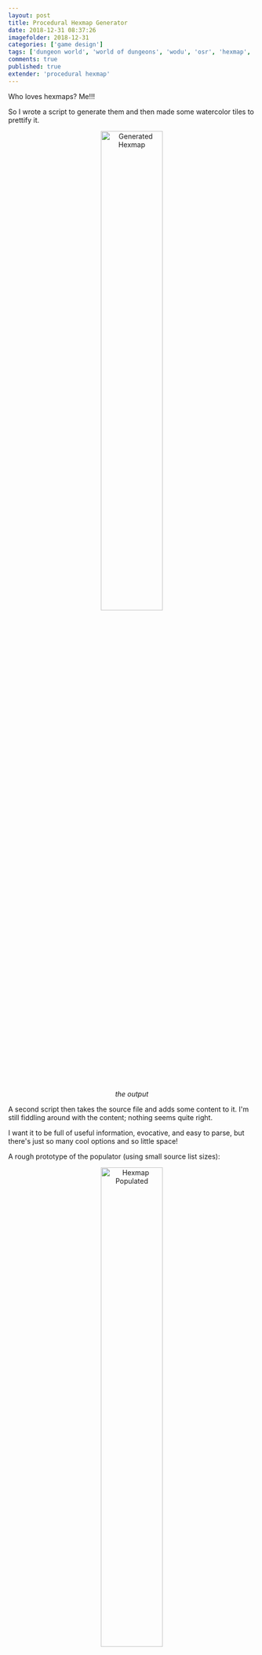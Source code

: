 ```yaml
---
layout: post
title: Procedural Hexmap Generator
date: 2018-12-31 08:37:26
imagefolder: 2018-12-31
categories: ['game design']
tags: ['dungeon world', 'world of dungeons', 'wodu', 'osr', 'hexmap', 'python', 'random', 'procedural']
comments: true
published: true
extender: 'procedural hexmap'
---
```


Who loves hexmaps? Me!!!

So I wrote a script to generate them and then made some watercolor tiles to prettify it.

<!--more-->

<center>
<img src="{{ site.baseurl }}/img/posts/{{page.imagefolder}}/hexmap.png" alt="Generated Hexmap" style="width: 50%; height: 50%"/><br>
<i> the output</i>
</center>

A second script then takes the source file and adds some content to it. I'm still fiddling around with the content; nothing seems quite right.

I want it to be full of useful information, evocative, and easy to parse, but there's just so many cool options and so little space!

A rough prototype of the populator (using small source list sizes):

<center>
<img src="{{ site.baseurl }}/img/posts/{{page.imagefolder}}/example.png" alt="Hexmap Populated" style="width: 50%; height: 50%"/><br>
<i> randomly generated hex contents</i>
</center>

Anyway, still working on it, off and on. Still all over the place, and obviously there are some blanks.
